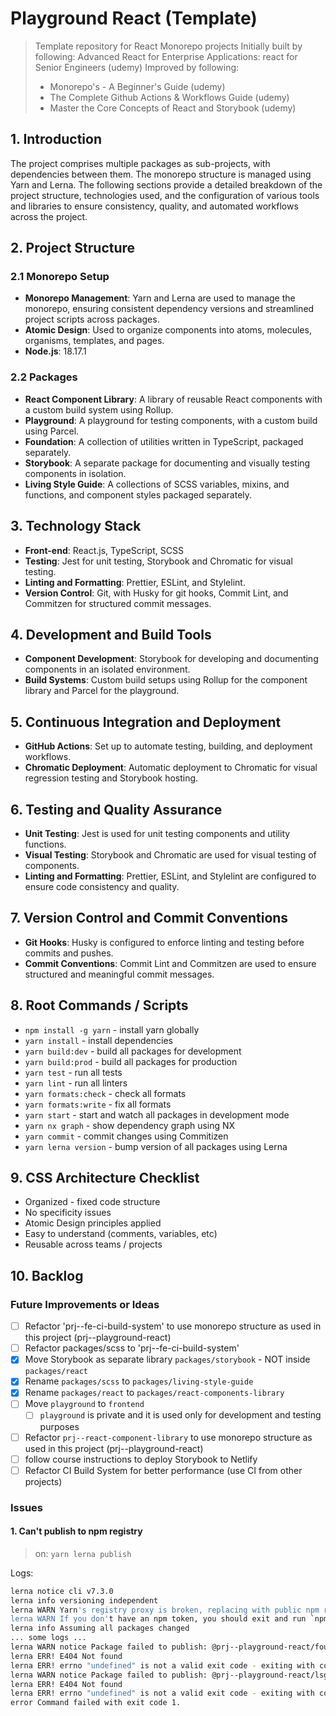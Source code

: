# Playground React (Template)

> Template repository for React Monorepo projects
> Initially built by following: Advanced React for Enterprise Applications: react for Senior Engineers (udemy)
> Improved by following:
>
> -   Monorepo's - A Beginner's Guide (udemy)
> -   The Complete Github Actions & Workflows Guide (udemy)
> -   Master the Core Concepts of React and Storybook (udemy)

## 1. Introduction

The project comprises multiple packages as sub-projects, with dependencies between them. The monorepo structure is managed using Yarn and Lerna. The following sections provide a detailed breakdown of the project structure, technologies used, and the configuration of various tools and libraries to ensure consistency, quality, and automated workflows across the project.

## 2. Project Structure

### 2.1 Monorepo Setup

-   **Monorepo Management**: Yarn and Lerna are used to manage the monorepo, ensuring consistent dependency versions and streamlined project scripts across packages.
-   **Atomic Design**: Used to organize components into atoms, molecules, organisms, templates, and pages.
-   **Node.js**: 18.17.1

### 2.2 Packages

-   **React Component Library**: A library of reusable React components with a custom build system using Rollup.
-   **Playground**: A playground for testing components, with a custom build using Parcel.
-   **Foundation**: A collection of utilities written in TypeScript, packaged separately.
-   **Storybook**: A separate package for documenting and visually testing components in isolation.
-   **Living Style Guide**: A collections of SCSS variables, mixins, and functions, and component styles packaged separately.

## 3. Technology Stack

-   **Front-end**: React.js, TypeScript, SCSS
-   **Testing**: Jest for unit testing, Storybook and Chromatic for visual testing.
-   **Linting and Formatting**: Prettier, ESLint, and Stylelint.
-   **Version Control**: Git, with Husky for git hooks, Commit Lint, and Commitzen for structured commit messages.

## 4. Development and Build Tools

-   **Component Development**: Storybook for developing and documenting components in an isolated environment.
-   **Build Systems**: Custom build setups using Rollup for the component library and Parcel for the playground.

## 5. Continuous Integration and Deployment

-   **GitHub Actions**: Set up to automate testing, building, and deployment workflows.
-   **Chromatic Deployment**: Automatic deployment to Chromatic for visual regression testing and Storybook hosting.

## 6. Testing and Quality Assurance

-   **Unit Testing**: Jest is used for unit testing components and utility functions.
-   **Visual Testing**: Storybook and Chromatic are used for visual testing of components.
-   **Linting and Formatting**: Prettier, ESLint, and Stylelint are configured to ensure code consistency and quality.

## 7. Version Control and Commit Conventions

-   **Git Hooks**: Husky is configured to enforce linting and testing before commits and pushes.
-   **Commit Conventions**: Commit Lint and Commitzen are used to ensure structured and meaningful commit messages.

## 8. Root Commands / Scripts

-   `npm install -g yarn` - install yarn globally
-   `yarn install` - install dependencies
-   `yarn build:dev` - build all packages for development
-   `yarn build:prod` - build all packages for production
-   `yarn test` - run all tests
-   `yarn lint` - run all linters
-   `yarn formats:check` - check all formats
-   `yarn formats:write` - fix all formats
-   `yarn start` - start and watch all packages in development mode
-   `yarn nx graph` - show dependency graph using NX
-   `yarn commit` - commit changes using Commitizen
-   `yarn lerna version` - bump version of all packages using Lerna

## 9. CSS Architecture Checklist

-   Organized - fixed code structure
-   No specificity issues
-   Atomic Design principles applied
-   Easy to understand (comments, variables, etc)
-   Reusable across teams / projects

## 10. Backlog

### Future Improvements or Ideas

-   [ ] Refactor 'prj--fe-ci-build-system' to use monorepo structure as used in this project (prj--playground-react)
-   [ ] Refactor packages/scss to 'prj--fe-ci-build-system'
-   [x] Move Storybook as separate library `packages/storybook` - NOT inside `packages/react`
-   [x] Rename `packages/scss` to `packages/living-style-guide`
-   [x] Rename `packages/react` to `packages/react-components-library`
-   [ ] Move `playground` to `frontend`
    -   [ ] `playground` is private and it is used only for development and testing purposes
-   [ ] Refactor `prj--react-component-library` to use monorepo structure as used in this project (prj--playground-react)
-   [ ] follow course instructions to deploy Storybook to Netlify
-   [ ] Refactor CI Build System for better performance (use CI from other projects)

### Issues

#### 1. Can't publish to npm registry

> on: `yarn lerna publish`

Logs:

```bash
lerna notice cli v7.3.0
lerna info versioning independent
lerna WARN Yarn's registry proxy is broken, replacing with public npm registry
lerna WARN If you don't have an npm token, you should exit and run `npm login`
lerna info Assuming all packages changed
... some logs ...
lerna WARN notice Package failed to publish: @prj--playground-react/foundation
lerna ERR! E404 Not found
lerna ERR! errno "undefined" is not a valid exit code - exiting with code 1
lerna WARN notice Package failed to publish: @prj--playground-react/lsg
lerna ERR! E404 Not found
lerna ERR! errno "undefined" is not a valid exit code - exiting with code 1
error Command failed with exit code 1.
```
